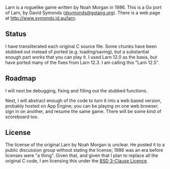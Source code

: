 Larn is a roguelike game written by Noah Morgan in 1986.
This is a Go port of Larn, by David Symonds (dsymonds@golang.org).
There is a web page at http://www.symonds.id.au/larn.

Status
------
I have transliterated each original C source file.
Some chunks have been stubbed out instead of ported (e.g. loading/saving),
but a substantial enough part works that you can play it.
I used Larn 12.0 as the basis, but have ported many of the fixes from Larn 12.3.
I am calling this "Larn 12.5".

Roadmap
-------
I will next be debugging, fixing and filling out the stubbed functions.

Next, I will abstract enough of the code to turn it into a web based
version, probably hosted on App Engine; you can be playing on one
web browser, sign in on another, and resume the same game. There will
be some kind of scoreboard too.

License
-------
The license of the original Larn by Noah Morgan is unclear. He posted
it to a public discussion group without stating the license; 1986 was
an era before licenses were "a thing". Given that, and given that I plan
to replace all the original C code, I am licensing this under the
[BSD 3-Clause Licence](http://www.opensource.org/licenses/bsd-license.php).
